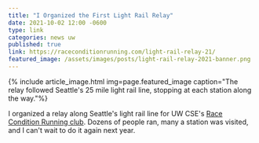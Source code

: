 ```yaml
---
title: "I Organized the First Light Rail Relay"
date: 2021-10-02 12:00 -0600
type: link
categories: news uw
published: true
link: https://raceconditionrunning.com/light-rail-relay-21/
featured_image: /assets/images/posts/light-rail-relay-2021-banner.png
---
```


{% include article_image.html img=page.featured_image caption="The relay followed Seattle's 25 mile light rail line, stopping at each station along the way."%}

I organized a relay along Seattle's light rail line for UW CSE's [Race Condition Running club](https://raceconditionrunning.com). Dozens of people ran, many a station was visited, and I can't wait to do it again next year.